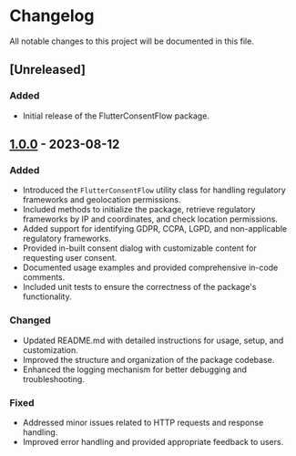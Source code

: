 # Changelog

All notable changes to this project will be documented in this file.

## [Unreleased]

### Added

- Initial release of the FlutterConsentFlow package.

## [1.0.0] - 2023-08-12

### Added

- Introduced the `FlutterConsentFlow` utility class for handling regulatory frameworks and geolocation permissions.
- Included methods to initialize the package, retrieve regulatory frameworks by IP and coordinates, and check location permissions.
- Added support for identifying GDPR, CCPA, LGPD, and non-applicable regulatory frameworks.
- Provided in-built consent dialog with customizable content for requesting user consent.
- Documented usage examples and provided comprehensive in-code comments.
- Included unit tests to ensure the correctness of the package's functionality.

### Changed

- Updated README.md with detailed instructions for usage, setup, and customization.
- Improved the structure and organization of the package codebase.
- Enhanced the logging mechanism for better debugging and troubleshooting.

### Fixed

- Addressed minor issues related to HTTP requests and response handling.
- Improved error handling and provided appropriate feedback to users.

[1.0.0]: https://github.com/yourusername/flutter_consent_flow/releases/tag/v1.0.0
